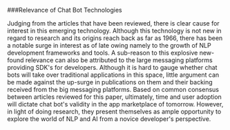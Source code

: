 ###Relevance of Chat Bot Technologies

Judging from the articles that have been reviewed, there is clear cause for interest in this emerging technology. Although this technology is not new in regard to research and its origins reach back as far as 1966, there has been a notable surge in interest as of late owing namely to the growth of NLP development frameworks and tools. A sub-reason to this explosive new-found relevance can also be attributed to the large messaging platforms providing SDK's for developers. Although it is hard to gauge whether chat bots will take over traditional applications in this space, little argument can be made against the up-surge in publications on them and their backing received from the big messaging platforms. Based on common consensus between articles reviewed for this paper, ultimately, time and user adoption will dictate chat bot's validity in the app marketplace of tomorrow. However, in light of doing research, they present themselves as ample opportunity to explore the world of NLP and AI from a novice developer's perspective. 



